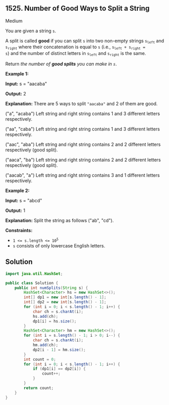 ## 1525\. Number of Good Ways to Split a String

Medium

You are given a string `s`.

A split is called **good** if you can split `s` into two non-empty strings <code>s<sub>left</sub></code> and <code>s<sub>right</sub></code> where their concatenation is equal to `s` (i.e., <code>s<sub>left</sub> + s<sub>right</sub> = s</code>) and the number of distinct letters in <code>s<sub>left</sub></code> and <code>s<sub>right</sub></code> is the same.

Return _the number of **good splits** you can make in `s`_.

**Example 1:**

**Input:** s = "aacaba"

**Output:** 2

**Explanation:** There are 5 ways to split `"aacaba"` and 2 of them are good. 

("a", "acaba") Left string and right string contains 1 and 3 different letters respectively. 

("aa", "caba") Left string and right string contains 1 and 3 different letters respectively. 

("aac", "aba") Left string and right string contains 2 and 2 different letters respectively (good split). 

("aaca", "ba") Left string and right string contains 2 and 2 different letters respectively (good split). 

("aacab", "a") Left string and right string contains 3 and 1 different letters respectively.

**Example 2:**

**Input:** s = "abcd"

**Output:** 1

**Explanation:** Split the string as follows ("ab", "cd").

**Constraints:**

*   <code>1 <= s.length <= 10<sup>5</sup></code>
*   `s` consists of only lowercase English letters.

## Solution

```java
import java.util.HashSet;

public class Solution {
    public int numSplits(String s) {
        HashSet<Character> hs = new HashSet<>();
        int[] dp1 = new int[s.length() - 1];
        int[] dp2 = new int[s.length() - 1];
        for (int i = 0; i < s.length() - 1; i++) {
            char ch = s.charAt(i);
            hs.add(ch);
            dp1[i] = hs.size();
        }
        HashSet<Character> hm = new HashSet<>();
        for (int i = s.length() - 1; i > 0; i--) {
            char ch = s.charAt(i);
            hm.add(ch);
            dp2[i - 1] = hm.size();
        }
        int count = 0;
        for (int i = 0; i < s.length() - 1; i++) {
            if (dp1[i] == dp2[i]) {
                count++;
            }
        }
        return count;
    }
}
```